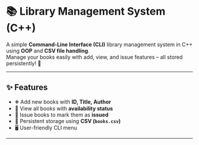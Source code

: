 # 📚 Library Management System (C++)

A simple **Command-Line Interface (CLI)** library management system in C++ using **OOP** and **CSV file handling**.  
Manage your books easily with add, view, and issue features – all stored persistently! 💾

---

## ✨ Features

- ➕ Add new books with **ID, Title, Author**
- 👀 View all books with **availability status**
- 📖 Issue books to mark them as **issued**
- 💾 Persistent storage using **CSV (`books.csv`)**
- 🖥️ User-friendly CLI menu

---

